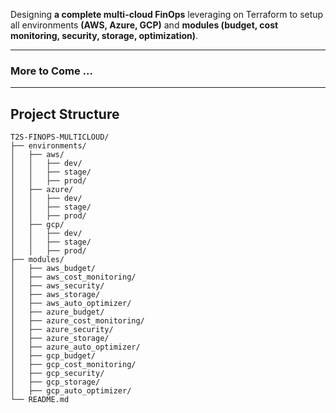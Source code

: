 Designing **a complete multi-cloud FinOps** leveraging on Terraform to setup all environments **(AWS, Azure, GCP)** and **modules (budget, cost monitoring, security, storage, optimization)**.

---

### More to Come ...

---

## Project Structure
```plaintext
T2S-FINOPS-MULTICLOUD/
├── environments/
│   ├── aws/
│   │   ├── dev/
│   │   ├── stage/
│   │   ├── prod/
│   ├── azure/
│   │   ├── dev/
│   │   ├── stage/
│   │   ├── prod/
│   ├── gcp/
│   │   ├── dev/
│   │   ├── stage/
│   │   ├── prod/
├── modules/
│   ├── aws_budget/
│   ├── aws_cost_monitoring/
│   ├── aws_security/
│   ├── aws_storage/
│   ├── aws_auto_optimizer/
│   ├── azure_budget/
│   ├── azure_cost_monitoring/
│   ├── azure_security/
│   ├── azure_storage/
│   ├── azure_auto_optimizer/
│   ├── gcp_budget/
│   ├── gcp_cost_monitoring/
│   ├── gcp_security/
│   ├── gcp_storage/
│   ├── gcp_auto_optimizer/
└── README.md
```

